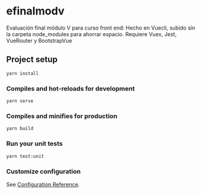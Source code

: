 # efinalmodv
Evaluación final módulo V para curso front end: Hecho en Vuecli, subido sin la carpeta node_modules para ahorrar espacio. Requiere Vuex, Jest, VueRouter y BootstrapVue
## Project setup
```
yarn install
```

### Compiles and hot-reloads for development
```
yarn serve
```

### Compiles and minifies for production
```
yarn build
```

### Run your unit tests
```
yarn test:unit
```

### Customize configuration
See [Configuration Reference](https://cli.vuejs.org/config/).
